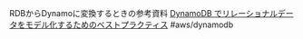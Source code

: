 RDBからDynamoに変換するときの参考資料
[DynamoDB でリレーショナルデータをモデル化するためのベストプラクティス](https://docs.aws.amazon.com/ja_jp/amazondynamodb/latest/developerguide/bp-relational-modeling.html)
#aws/dynamodb